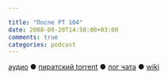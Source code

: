 ```yaml
---

title: "После РТ 104"
date: 2008-09-20T14:58:00+03:00
comments: true
categories: podcast
---
```

[аудио](http://cdn.radio-t.com/rt104post.mp3) ● [пиратский torrent](http://pirates.radio-t.com/torrents/rt104post.mp3.torrent) ● [лог чата](http://chat.radio-t.com/logs/radio-t-104.html) ● [wiki](http://wiki.radio-t.com/%D0%9F%D0%BE%D1%81%D0%BB%D0%B5_%D0%A0%D0%A2_104)<audio src="http://cdn.radio-t.com/rt104post.mp3" preload="none">

